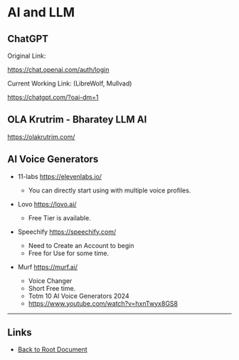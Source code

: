 # AI and LLM

## ChatGPT

Original Link:

<https://chat.openai.com/auth/login>

Current Working Link: (LibreWolf, Mullvad)

<https://chatgpt.com/?oai-dm=1>

## OLA Krutrim - Bharatey LLM AI

<https://olakrutrim.com/>

## AI Voice Generators

- 11-labs <https://elevenlabs.io/>
  
    - You can directly start using with multiple voice profiles.

- Lovo <https://lovo.ai/>

    - Free Tier is available.

- Speechify <https://speechify.com/>

    - Need to Create an Account to begin
    - Free for Use for some time.

- Murf <https://murf.ai/>

    - Voice Changer
    - Short Free time.
    - Totm 10 AI Voice Generators 2024
    - <https://www.youtube.com/watch?v=hxnTwyx8GS8>

----
<!-- Footer Begins Here -->
## Links

- [Back to Root Document](../README.md)

